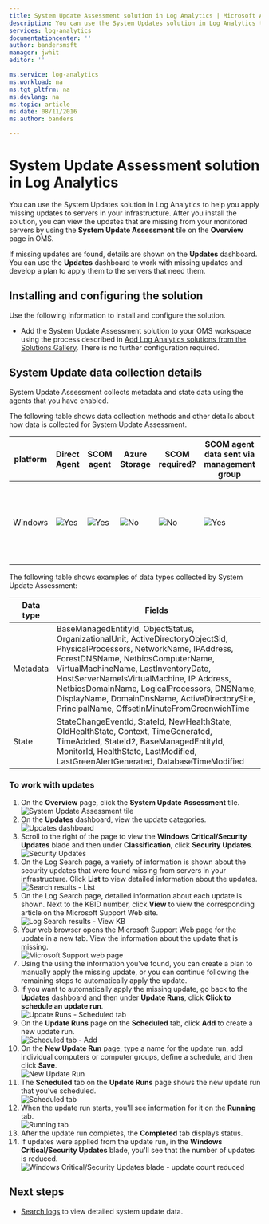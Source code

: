 ```yaml
---
title: System Update Assessment solution in Log Analytics | Microsoft Azure
description: You can use the System Updates solution in Log Analytics to help you apply missing updates to servers in your infrastructure.
services: log-analytics
documentationcenter: ''
author: bandersmsft
manager: jwhit
editor: ''

ms.service: log-analytics
ms.workload: na
ms.tgt_pltfrm: na
ms.devlang: na
ms.topic: article
ms.date: 08/11/2016
ms.author: banders

---
```

# System Update Assessment solution in Log Analytics
You can use the System Updates solution in Log Analytics to help you apply missing updates to servers in your infrastructure. After you install the solution, you can view the updates that are missing from your monitored servers by using the **System Update Assessment** tile on the **Overview** page in OMS.

If missing updates are found, details are shown on the **Updates** dashboard. You can use the **Updates** dashboard to work with missing updates and develop a plan to apply them to the servers that need them.

## Installing and configuring the solution
Use the following information to install and configure the solution.

* Add the System Update Assessment solution to your OMS workspace using the process described in [Add Log Analytics solutions from the Solutions Gallery](log-analytics-add-solutions.md).  There is no further configuration required.

## System Update data collection details
System Update Assessment collects metadata and state data using the agents that you have enabled.

The following table shows data collection methods and other details about how data is collected for System Update Assessment.

| platform | Direct Agent | SCOM agent | Azure Storage | SCOM required? | SCOM agent data sent via management group | collection frequency |
| --- | --- | --- | --- | --- | --- | --- |
| Windows |![Yes](./media/log-analytics-system-update/oms-bullet-green.png) |![Yes](./media/log-analytics-system-update/oms-bullet-green.png) |![No](./media/log-analytics-system-update/oms-bullet-red.png) |![No](./media/log-analytics-system-update/oms-bullet-red.png) |![Yes](./media/log-analytics-system-update/oms-bullet-green.png) |At least 2 times per day and 15 minutes after installing an update |

The following table shows examples of data types collected by System Update Assessment:

| **Data type** | **Fields** |
| --- | --- |
| Metadata |BaseManagedEntityId, ObjectStatus, OrganizationalUnit, ActiveDirectoryObjectSid, PhysicalProcessors, NetworkName, IPAddress, ForestDNSName, NetbiosComputerName, VirtualMachineName, LastInventoryDate, HostServerNameIsVirtualMachine, IP Address, NetbiosDomainName, LogicalProcessors, DNSName, DisplayName, DomainDnsName, ActiveDirectorySite, PrincipalName, OffsetInMinuteFromGreenwichTime |
| State |StateChangeEventId, StateId, NewHealthState, OldHealthState, Context, TimeGenerated, TimeAdded, StateId2, BaseManagedEntityId, MonitorId, HealthState, LastModified, LastGreenAlertGenerated, DatabaseTimeModified |

### To work with updates
1. On the **Overview** page, click the **System Update Assessment** tile.  
    ![System Update Assessment tile](./media/log-analytics-system-update/sys-update-tile.png)
2. On the **Updates** dashboard, view the update categories.  
    ![Updates dashboard](./media/log-analytics-system-update/sys-updates02.png)
3. Scroll to the right of the page to view the **Windows Critical/Security Updates** blade and then under **Classification**, click **Security Updates**.  
    ![Security Updates](./media/log-analytics-system-update/sys-updates03.png)
4. On the Log Search page, a variety of information is shown about the security updates that were found missing from servers in your infrastructure. Click **List** to view detailed information about the updates.  
    ![Search results - List](./media/log-analytics-system-update/sys-updates04.png)
5. On the Log Search page, detailed information about each update is shown. Next to the KBID number, click **View** to view the corresponding article on the Microsoft Support Web site.  
    ![Log Search results - View KB](./media/log-analytics-system-update/sys-updates05.png)
6. Your web browser opens the Microsoft Support Web page for the update in a new tab. View the information about the update that is missing.  
    ![Microsoft Support web page](./media/log-analytics-system-update/sys-updates06.png)
7. Using the using the information you've found, you can create a plan to manually apply the missing update, or you can continue following the remaining steps to automatically apply the update.
8. If you want to automatically apply the missing update, go back to the **Updates** dashboard and then under **Update Runs**, click **Click to schedule an update run**.  
    ![Update Runs - Scheduled tab](./media/log-analytics-system-update/sys-updates07.png)
9. On the **Update Runs** page on the **Scheduled** tab, click **Add** to create a new update run.  
    ![Scheduled tab - Add](./media/log-analytics-system-update/sys-updates08.png)
10. On the **New Update Run** page, type a name for the update run, add individual computers or computer groups, define a schedule, and then click **Save**.  
    ![New Update Run](./media/log-analytics-system-update/sys-updates09.png)
11. The **Scheduled** tab on the **Update Runs** page shows the new update run that you've scheduled.  
    ![Scheduled tab](./media/log-analytics-system-update/sys-updates10.png)
12. When the update run starts, you'll see information for it on the **Running** tab.  
    ![Running tab](./media/log-analytics-system-update/sys-updates11.png)
13. After the update run completes, the **Completed** tab displays status.
14. If updates were applied from the update run, in the **Windows Critical/Security Updates** blade, you'll see that the number of updates is reduced.  
    ![Windows Critical/Security Updates blade - update count reduced](./media/log-analytics-system-update/sys-updates12.png)

## Next steps
* [Search logs](log-analytics-log-searches.md) to view detailed system update data.


